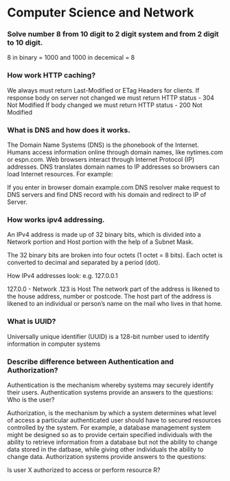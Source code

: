 # Computer Science and Network

### Solve number 8 from 10 digit to 2 digit system and from 2 digit to 10 digit. 
8 in binary = 1000 
and 
1000 in decemical = 8

### How work HTTP caching?
We always must return Last-Modified or ETag Headers for clients.
If response body on server not changed we must return HTTP status - 304 Not Modified
If body changed we must return HTTP status - 200 Not Modified

### What is DNS and how does it works.
The Domain Name Systems (DNS) is the phonebook of the Internet. Humans access information online through domain names, like nytimes.com or espn.com. Web browsers interact through Internet Protocol (IP) addresses. DNS translates domain names to IP addresses so browsers can load Internet resources. 
For example:

If you enter in browser domain example.com
DNS resolver make request to DNS servers and find DNS record with his domain and redirect to IP of Server.

### How works ipv4 addressing.
An IPv4 address is made up of 32 binary bits, which is divided into a Network portion and Host portion with the help of a Subnet Mask.

The 32 binary bits are broken into four octets (1 octet = 8 bits). Each octet is converted to decimal and separated by a period (dot).

How IPv4 addresses look:
e.g. 127.0.0.1

127.0.0 - Network
.123 is Host
The network part of the address is likened to the house address, number or postcode.
The host part of the address is likened to an individual or person’s name on the mail who lives in that home.

### What is UUID?
Universally unique identifier (UUID) is a 128-bit number used to identify information in computer systems

### Describe difference between Authentication and Authorization?

Authentication is the mechanism whereby systems may securely identify their users. Authentication systems provide an answers to the questions:
Who is the user?

Authorization, is the mechanism by which a system determines what level of access a particular authenticated user should have to secured resources controlled by the system. For example, a database management system might be designed so as to provide certain specified individuals with the ability to retrieve information from a database but not the ability to change data stored in the datbase, while giving other individuals the ability to change data. Authorization systems provide answers to the questions:

Is user X authorized to access or perform resource R?